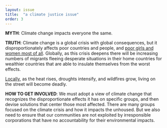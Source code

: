 ```yaml
---
layout: issue
title:  "a climate justice issue"
order: 3
---
```

<strong>MYTH</strong>: Climate change impacts everyone the same.

<strong>TRUTH</strong>: Climate change is a global crisis with global consequences, but it disproportionately affects poor countries and people, and [poor girls and women most of all](https://www.un.org/en/chronicle/article/womenin-shadow-climate-change). Globally, as this crisis deepens there will be increasing numbers of migrants fleeing desperate situations in their home countries for wealthier countries that are able to insulate themselves from the worst effects.

[Locally](https://www.climaterealityproject.org/blog/homelessness-and-climate-crisis), as the heat rises, droughts intensify, and wildfires grow, living on the street will become deadly.

<strong>HOW TO GET INVOLVED</strong>: We must adopt a view of climate change that recognizes the disproportionate effects it has on specific groups, and then devise solutions that center those most affected. There are many groups focused on the climate crisis and how it impacts the unhoused. But we also need to ensure that our communities are not exploited by irresponsible corporations that have no accountability for their environmental impacts.
